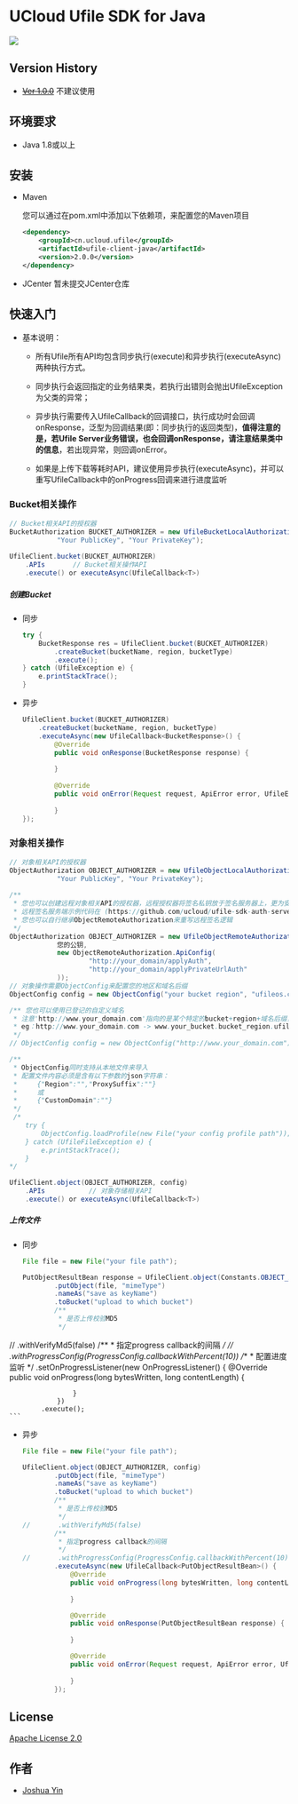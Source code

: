 # UCloud Ufile SDK for Java

[![](https://img.shields.io/github/release/ucloud/ufile-sdk-java.svg)](https://github.com/ucloud/ufile-sdk-java)

## Version History
- ~~[Ver 1.0.0](https://github.com/ufilesdk-dev/ufile-javasdk)~~ 不建议使用

## 环境要求
- Java 1.8或以上

## 安装
- Maven

    您可以通过在pom.xml中添加以下依赖项，来配置您的Maven项目

    ``` xml
    <dependency>
        <groupId>cn.ucloud.ufile</groupId>
        <artifactId>ufile-client-java</artifactId>
        <version>2.0.0</version>
    </dependency>
    ```

- JCenter
    暂未提交JCenter仓库

## 快速入门

- 基本说明：
    - 所有Ufile所有API均包含同步执行(execute)和异步执行(executeAsync)两种执行方式。
    
    - 同步执行会返回指定的业务结果类，若执行出错则会抛出UfileException为父类的异常；
    
    - 异步执行需要传入UfileCallback<T>的回调接口，执行成功时会回调onResponse，泛型<T>为回调结果(即：同步执行的返回类型)，**值得注意的是，若Ufile Server业务错误，也会回调onResponse，请注意结果类中的信息**，若出现异常，则回调onError。
    
    - 如果是上传下载等耗时API，建议使用异步执行(executeAsync)，并可以重写UfileCallback中的onProgress回调来进行进度监听

### Bucket相关操作
``` java
// Bucket相关API的授权器
BucketAuthorization BUCKET_AUTHORIZER = new UfileBucketLocalAuthorization(
            "Your PublicKey", "Your PrivateKey");
            
UfileClient.bucket(BUCKET_AUTHORIZER)
    .APIs       // Bucket相关操作API
    .execute() or executeAsync(UfileCallback<T>)
```
##### 创建Bucket

- 同步

    ``` java
    try {
        BucketResponse res = UfileClient.bucket(BUCKET_AUTHORIZER)
            .createBucket(bucketName, region, bucketType)
            .execute();
    } catch (UfileException e) {
        e.printStackTrace();
    }
    ```
    
- 异步

    ``` java
    UfileClient.bucket(BUCKET_AUTHORIZER)
        .createBucket(bucketName, region, bucketType)
        .executeAsync(new UfileCallback<BucketResponse>() {
            @Override
            public void onResponse(BucketResponse response) {
                
            }
        
            @Override
            public void onError(Request request, ApiError error, UfileErrorBean response) {
                
            }
    });
    ```

### 对象相关操作
``` java
// 对象相关API的授权器
ObjectAuthorization OBJECT_AUTHORIZER = new UfileObjectLocalAuthorization(
            "Your PublicKey", "Your PrivateKey");
            
/**
 * 您也可以创建远程对象相关API的授权器，远程授权器将签名私钥放于签名服务器上，更为安全
 * 远程签名服务端示例代码在 (https://github.com/ucloud/ufile-sdk-auth-server)
 * 您也可以自行继承ObjectRemoteAuthorization来重写远程签名逻辑
 */
ObjectAuthorization OBJECT_AUTHORIZER = new UfileObjectRemoteAuthorization(
            您的公钥,
            new ObjectRemoteAuthorization.ApiConfig(
                    "http://your_domain/applyAuth",
                    "http://your_domain/applyPrivateUrlAuth"
            ));
// 对象操作需要ObjectConfig来配置您的地区和域名后缀
ObjectConfig config = new ObjectConfig("your bucket region", "ufileos.com");

/** 您也可以使用已登记的自定义域名
 * 注意'http://www.your_domain.com'指向的是某个特定的bucket+region+域名后缀，
 * eg：http://www.your_domain.com -> www.your_bucket.bucket_region.ufileos.com
 */
// ObjectConfig config = new ObjectConfig("http://www.your_domain.com");

/**
 * ObjectConfig同时支持从本地文件来导入
 * 配置文件内容必须是含有以下参数的json字符串：
 *     {"Region":"","ProxySuffix":""} 
 *     或
 *     {"CustomDomain":""}
 */
 /*
    try {
        ObjectConfig.loadProfile(new File("your config profile path"));
    } catch (UfileFileException e) {
        e.printStackTrace();
    }
*/

UfileClient.object(OBJECT_AUTHORIZER, config)
    .APIs           // 对象存储相关API
    .execute() or executeAsync(UfileCallback<T>)
```

##### 上传文件

- 同步

    ``` java
    File file = new File("your file path");

    PutObjectResultBean response = UfileClient.object(Constants.OBJECT_AUTHORIZER, config)
            .putObject(file, "mimeType")
            .nameAs("save as keyName")
            .toBucket("upload to which bucket")
            /**
             * 是否上传校验MD5
             */
//          .withVerifyMd5(false)
            /**
             * 指定progress callback的间隔
             */
//          .withProgressConfig(ProgressConfig.callbackWithPercent(10))
            /**
             * 配置进度监听
             */
            .setOnProgressListener(new OnProgressListener() {
                    @Override
                    public void onProgress(long bytesWritten, long contentLength) {
                    
                    }
                })
            .execute();
    ```

- 异步

    ``` java
    File file = new File("your file path");
    
    UfileClient.object(OBJECT_AUTHORIZER, config)
            .putObject(file, "mimeType")
            .nameAs("save as keyName")
            .toBucket("upload to which bucket")
            /**
             * 是否上传校验MD5
             */
    //       .withVerifyMd5(false)
            /**
             * 指定progress callback的间隔
             */
    //       .withProgressConfig(ProgressConfig.callbackWithPercent(10))
            .executeAsync(new UfileCallback<PutObjectResultBean>() {
                @Override
                public void onProgress(long bytesWritten, long contentLength) {
                    
                }
    
                @Override
                public void onResponse(PutObjectResultBean response) {
                    
                }
    
                @Override
                public void onError(Request request, ApiError error, UfileErrorBean response) {
                    
                }
            });
    ```

## License
[Apache License 2.0](https://www.apache.org/licenses/LICENSE-2.0.html)

## 作者
- [Joshua Yin](https://github.com/joshuayin)

